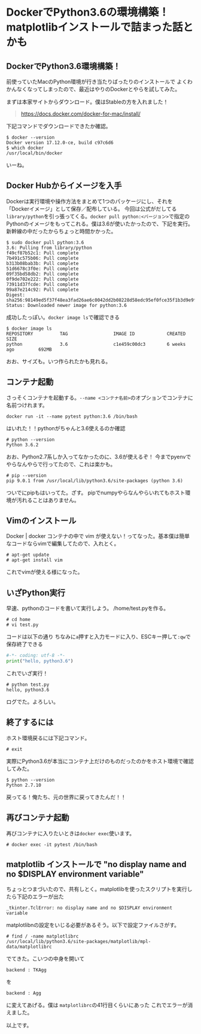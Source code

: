 # DockerでPython3.6の環境構築！matplotlibインストールで詰まった話とかも

## DockerでPython3.6環境構築！

前使っていたMacのPython環境が行き当たりばったりのインストールで
よくわかんなくなってしまったので、最近はやりのDockerとやらを試してみた。

まずは本家サイトからダウンロード。僕はStableの方を入れました！
> https://docs.docker.com/docker-for-mac/install/

下記コマンドでダウンロードできたか確認。

```
$ docker --version
Docker version 17.12.0-ce, build c97c6d6
$ which docker
/usr/local/bin/docker
```

いーね。

## Docker Hubからイメージを入手

Dockerは実行環境や操作方法をまとめて1つのパッケージにし、それを「Dockerイメージ」として保存／配布している。
今回は公式がだしてる```library/python```を引っ張ってくる。```docker pull python:<バージョン>```で指定のPythonのイメージをもってこれる。僕は3.6が使いたかったので、下記を実行。新幹線の中だったからちょっと時間かかった。

```
$ sudo docker pull python:3.6
3.6: Pulling from library/python
f49cf87b52c1: Pull complete
7b491c575b06: Pull complete
b313b08bab3b: Pull complete
51d6678c3f0e: Pull complete
09f35bd58db2: Pull complete
0f9de702e222: Pull complete
73911d37fcde: Pull complete
99a87e214c92: Pull complete
Digest: sha256:98149ed5f37f48ea3fad26ae6c0042dd2b08228d58edc95ef0fce35f1b3d9e9f
Status: Downloaded newer image for python:3.6
```

成功したっぽい。```docker image ls```で確認できる

```
$ docker image ls
REPOSITORY          TAG                 IMAGE ID            CREATED             SIZE
python              3.6                 c1e459c00dc3        6 weeks ago         692MB
```

おお、サイズも。いつ作られたかも見れる。

## コンテナ起動

さっそくコンテナを起動する。```--name <コンテナ名前>```のオプションでコンテナに名前つけれます。

```
docker run -it --name pytest python:3.6 /bin/bash
```

はいれた！！pythonがちゃんと3.6使えるのか確認

```
# python --version
Python 3.6.2
```

おお、Python2.7系しか入ってなかったのに、3.6が使えるぞ！
今までpyenvでやらなんやらで行ってたので、これは楽かも。

```
# pip --version
pip 9.0.1 from /usr/local/lib/python3.6/site-packages (python 3.6)
```

ついでにpipもはいってた。ざす。
pipでnumpyやらなんやらいれてもホスト環境が汚れることはありません。

## Vimのインストール
Docker | docker コンテナの中で vim が使えない！ってなった。基本僕は簡単なコードならvimで編集してたので、入れとく。

```
# apt-get update
# apt-get install vim
```

これでvimが使える様になった。

## いざPython実行

早速、pythonのコードを書いて実行しよう。
/home/test.pyを作る。

```
# cd home
# vi test.py
```

コードは以下の通り
ちなみに```a```押すと入力モードに入り、ESCキー押して```:qw```で保存終了できる

```python:test.py
#-*- coding: utf-8 -*-
print("hello, python3.6")
```

これでいざ実行！

```
# python test.py
hello, python3.6
```
ログでた。よろしい。

## 終了するには
ホスト環境戻るには下記コマンド。

```
# exit
```

実際にPython3.6が本当にコンテナ上だけのものだったのかをホスト環境で確認してみた。

```
$ python --version
Python 2.7.10
```

戻ってる！俺たち、元の世界に戻ってきたんだ！！

## 再びコンテナ起動

再びコンテナに入りたいときは```docker exec```使います。

```
# docker exec -it pytest /bin/bash
```

## matplotlib インストールで "no display name and no $DISPLAY environment variable"
ちょっとつまづいたので、共有しとく。matplotlibを使ったスクリプトを実行したら下記のエラーが出た

```
_tkinter.TclError: no display name and no $DISPLAY environment variable
```

matplotlibnの設定をいじる必要があるそう。以下で設定ファイルさがす。

```
# find / -name matplotlibrc
/usr/local/lib/python3.6/site-packages/matplotlib/mpl-data/matplotlibrc
```

でてきた。こいつの中身を開いて

```
backend : TKAgg
```

を

```
backend : Agg
```

に変えてあげる。僕は ```matplotlibrc```の41行目くらいにあった
これでエラーが消えました。

以上です。


